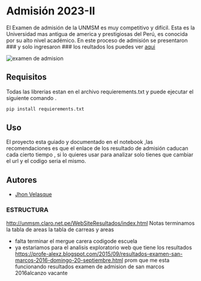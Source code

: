 # Admisión 2023-II
El Examen de admisión de la UNMSM es muy competitivo y difícil. Esta es la Universidad mas  antigua de america y prestigiosas del Perú,  es conocida por su alto nivel académico.
En este proceso de admisión se presentaron ### y solo ingresaron ### los reultados los puedes ver  [aqui](https://admision.unmsm.edu.pe/WebsiteExa_20232/)

![examen de admision](https://wapa.cronosmedia.glr.pe/original/2023/03/26/6420b31d41b9c357060f5fc5.jpg)
## Requisitos

Todas las librerias estan en el archivo requierements.txt y puede ejecutar el siguiente comando .

``` bash
pip install requierements.txt
```

## Uso
El proyecto esta guiado y documentado en el notebook ,las recomendaciones es que el enlace de los resultado de admisión caducan cada cierto tiempo , si lo quieres usar para analizar solo tienes que cambiar el url y el codigo seria el mismo.

## Autores
- [Jhon Velasque](https://www.linkedin.com/in/jhon-velasque-228093211/) 

### ESTRUCTURA
http://unmsm.claro.net.pe/WebSiteResultados/index.html
Notas terminamos la tabla de areas 
la tabla de carreas y areas
- falta terminar el mergue carera codigode escuela
- ya estariamos para el analisis exploratorio 
web que tiene los resultados
https://profe-alexz.blogspot.com/2015/09/resultados-examen-san-marcos-2016-domingo-20-septiembre.html
prom que me esta funcionando
resultados examen de admision de san marcos 2016alcanzo vacante